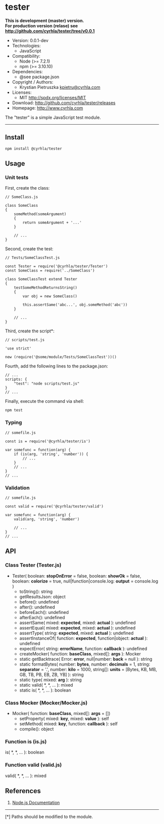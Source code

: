 tester
======
**This is development (master) version.<br> For production version (relase) see
<http://github.com/cyrhla/tester/tree/v0.0.1>**
- Version: 0.0.1-dev
- Technologies:
  - JavaScript
- Compatibility:
  - Node (>= 7.2.1)
  - npm (>= 3.10.10)
- Dependencies:
  - @see package.json
- Copyright / Authors:
  - Krystian Pietruszka <kpietru@cyrhla.com>
- Licenses:
  - MIT <http://spdx.org/licenses/MIT>
- Download: <http://github.com/cyrhla/tester/releases>
- Homepage: <http://www.cyrhla.com>

The "tester" is a simple JavaScript test module.
________________________________________________

Install
-------

    npm install @cyrhla/tester

Usage
-----

### Unit tests

First, create the class:

    // SomeClass.js

    class SomeClass
    {
        someMethod(someArgument)
        {
            return someArgument + '...'
        }

        // ...
    }

Second, create the test:

    // Tests/SomeClassTest.js

    const Tester = require('@cyrhla/tester/Tester')
    const SomeClass = require('../SomeClass')

    class SomeClassTest extend Tester
    {
        testSomeMethodReturnsString()
        {
            var obj = new SomeClass()

            this.assertSame('abc...', obj.someMethod('abc'))
        }

        // ...
    }

Third, create the script*:

    // scripts/test.js

    'use strict'

    new (require('@some/module/Tests/SomeClassTest'))()

Fourth, add the following lines to the package.json:

    // ...
    scripts: {
        "test": "node scripts/test.js"
    }
    // ...

Finally, execute the command via shell:

    npm test

### Typing

    // somefile.js

    const is = require('@cyrhla/tester/is')

    var somefunc = function(arg) {
        if (is(arg, 'string', 'number')) {
            // ...
        }
        // ...
    }
    // ...

### Validation

    // somefile.js

    const valid = require('@cyrhla/tester/valid')

    var somefunc = function(arg) {
        valid(arg, 'string', 'number')

        // ...
    }
    // ...

API
---

### Class Tester (Tester.js)

- Tester( boolean: __stopOnError__ = false, boolean: __showOk__ = false, boolean: __colorize__ = true, null|function|console.log: __output__ = console.log )
  - toString(): string
  - getResultsJson: object
  - before(): undefined
  - after(): undefined
  - beforeEach(): undefined
  - afterEach(): undefined
  - assertSame( mixed: __expected__, mixed: __actual__ ): undefined
  - assertEqual( mixed: __expected__, mixed: __actual__ ): undefined
  - assertType( string: __expected__, mixed: __actual__ ): undefined
  - assertInstanceOf( function: __expected__, function|object: __actual__ ): undefined
  - expectError( string: __errorName__, function: __callback__ ): undefined
  - createMocker( function: __baseClass__, mixed[]: __args__ ): Mocker
  - static getBacktrace( Error: __error__, null|number: __back__ = null ): string
  - static formatBytes( number: __bytes__, number: __decimals__ = 1, string: __separator__ = '.', number: __kilo__ = 1000, string[]: __units__ = [Bytes, KB, MB, GB, TB, PB, EB, ZB, YB] ): string
  - static type( mixed: __arg__ ): string
  - static valid( *, *, ... ): mixed
  - static is( *, *, ... ): boolean

### Class Mocker (Mocker/Mocker.js)

- Mocker( function: __baseClass__, mixed[]: __args__ = [])
  - setProperty( mixed: __key__, mixed: __value__ ): self
  - setMethod( mixed: __key__, function: __callback__ ): self
  - compile(): object

### Function is (is.js)

is( *, *, ... ): boolean

### Function valid (valid.js)

valid( *, *, ... ): mixed

References
----------

1. [Node.js Documentation][1]

[1]: http://nodejs.org/api/modules.html

___________________________________________
[*] Paths should be modified to the module.

